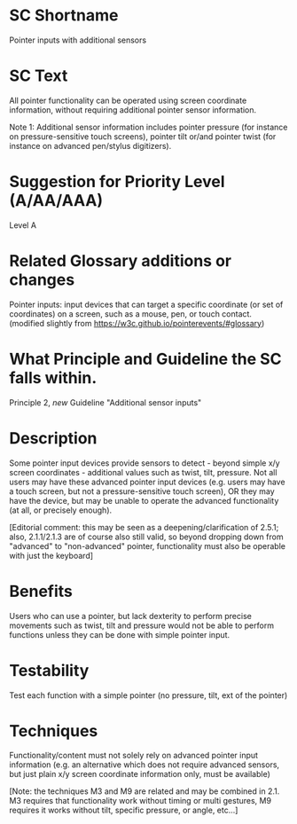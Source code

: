 # SC Shortname

Pointer inputs with additional sensors

# SC Text

All pointer functionality can be operated using screen coordinate information, without requiring additional pointer sensor information.

Note 1: Additional sensor information includes pointer pressure (for instance on pressure-sensitive touch screens), pointer tilt or/and pointer twist (for instance on advanced pen/stylus digitizers).

# Suggestion for Priority Level (A/AA/AAA)

Level A

# Related Glossary additions or changes

Pointer inputs: input devices that can target a specific coordinate (or set of coordinates) on a screen, such as a mouse, pen, or touch contact. (modified slightly from https://w3c.github.io/pointerevents/#glossary)

# What Principle and Guideline the SC falls within.

Principle 2, *new* Guideline "Additional sensor inputs"

# Description

Some pointer input devices provide sensors to detect - beyond simple x/y screen coordinates - additional values such as twist, tilt, pressure. Not all users may have these advanced pointer input devices (e.g. users may have a touch screen, but not a pressure-sensitive touch screen), OR they may have the device, but may be unable to operate the advanced functionality (at all, or precisely enough).

[Editorial comment: this may be seen as a deepening/clarification of 2.5.1; also, 2.1.1/2.1.3 are of course also still valid, so beyond dropping down from "advanced" to "non-advanced" pointer, functionality must also be operable with just the keyboard]

# Benefits

Users who can use a pointer, but lack dexterity to perform precise movements such as twist, tilt and pressure would not be able to perform functions unless they can be done with simple pointer input.

# Testability

Test each function with a simple pointer (no pressure, tilt, ext of the pointer)

# Techniques

Functionality/content must not solely rely on advanced pointer input information (e.g. an alternative which does not require advanced sensors, but just plain x/y screen coordinate information only, must be available)

[Note: the techniques M3 and M9 are related and may be combined in 2.1. M3 requires that functionality work without timing or multi gestures, M9 requires it works without tilt, specific pressure, or angle, etc...]
